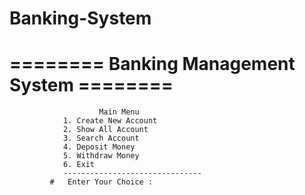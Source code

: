 # Banking-System

  #   ======== Banking Management System ========

                        Main Menu
                1. Create New Account
                2. Show All Account
                3. Search Account
                4. Deposit Money
                5. Withdraw Money
                6. Exit
                -------------------------------
             #   Enter Your Choice :
